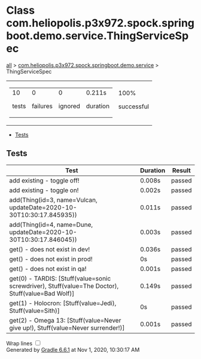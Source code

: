 <!DOCTYPE html>
<html>
<head>
<meta http-equiv="Content-Type" content="text/html; charset=utf-8"/>
<meta http-equiv="x-ua-compatible" content="IE=edge"/>
<title>Test results - Class com.heliopolis.p3x972.spock.springboot.demo.service.ThingServiceSpec</title>
<link href="../css/base-style.css" rel="stylesheet" type="text/css"/>
<link href="../css/style.css" rel="stylesheet" type="text/css"/>
<script src="../js/report.js" type="text/javascript"></script>
</head>
<body>
<div id="content">
<h1>Class com.heliopolis.p3x972.spock.springboot.demo.service.ThingServiceSpec</h1>
<div class="breadcrumbs">
<a href="../index.html">all</a> &gt; 
<a href="../packages/com.heliopolis.p3x972.spock.springboot.demo.service.md">com.heliopolis.p3x972.spock.springboot.demo.service</a> &gt; ThingServiceSpec</div>
<div id="summary">
<table>
<tr>
<td>
<div class="summaryGroup">
<table>
<tr>
<td>
<div class="infoBox" id="tests">
<div class="counter">10</div>
<p>tests</p>
</div>
</td>
<td>
<div class="infoBox" id="failures">
<div class="counter">0</div>
<p>failures</p>
</div>
</td>
<td>
<div class="infoBox" id="ignored">
<div class="counter">0</div>
<p>ignored</p>
</div>
</td>
<td>
<div class="infoBox" id="duration">
<div class="counter">0.211s</div>
<p>duration</p>
</div>
</td>
</tr>
</table>
</div>
</td>
<td>
<div class="infoBox success" id="successRate">
<div class="percent">100%</div>
<p>successful</p>
</div>
</td>
</tr>
</table>
</div>
<div id="tabs">
<ul class="tabLinks">
<li>
<a href="#tab0">Tests</a>
</li>
</ul>
<div id="tab0" class="tab">
<h2>Tests</h2>
<table>
<thead>
<tr>
<th>Test</th>
<th>Duration</th>
<th>Result</th>
</tr>
</thead>
<tr>
<td class="success">add existing - toggle off!</td>
<td class="success">0.008s</td>
<td class="success">passed</td>
</tr>
<tr>
<td class="success">add existing - toggle on!</td>
<td class="success">0.002s</td>
<td class="success">passed</td>
</tr>
<tr>
<td class="success">add(Thing(id=3, name=Vulcan, updateDate=2020-10-30T10:30:17.845935))</td>
<td class="success">0.011s</td>
<td class="success">passed</td>
</tr>
<tr>
<td class="success">add(Thing(id=4, name=Dune, updateDate=2020-10-30T10:30:17.846045))</td>
<td class="success">0.003s</td>
<td class="success">passed</td>
</tr>
<tr>
<td class="success">get() - does not exist in dev!</td>
<td class="success">0.036s</td>
<td class="success">passed</td>
</tr>
<tr>
<td class="success">get() - does not exist in prod!</td>
<td class="success">0s</td>
<td class="success">passed</td>
</tr>
<tr>
<td class="success">get() - does not exist in qa!</td>
<td class="success">0.001s</td>
<td class="success">passed</td>
</tr>
<tr>
<td class="success">get(0) - TARDIS: [Stuff(value=sonic screwdriver), Stuff(value=The Doctor), Stuff(value=Bad Wolf)]</td>
<td class="success">0.149s</td>
<td class="success">passed</td>
</tr>
<tr>
<td class="success">get(1) - Holocron: [Stuff(value=Jedi), Stuff(value=Sith)]</td>
<td class="success">0s</td>
<td class="success">passed</td>
</tr>
<tr>
<td class="success">get(2) - Omega 13: [Stuff(value=Never give up!), Stuff(value=Never surrender!)]</td>
<td class="success">0.001s</td>
<td class="success">passed</td>
</tr>
</table>
</div>
</div>
<div id="footer">
<p>
<div>
<label class="hidden" id="label-for-line-wrapping-toggle" for="line-wrapping-toggle">Wrap lines
<input id="line-wrapping-toggle" type="checkbox" autocomplete="off"/>
</label>
</div>Generated by 
<a href="http://www.gradle.org">Gradle 6.6.1</a> at Nov 1, 2020, 10:30:17 AM</p>
</div>
</div>
</body>
</html>
